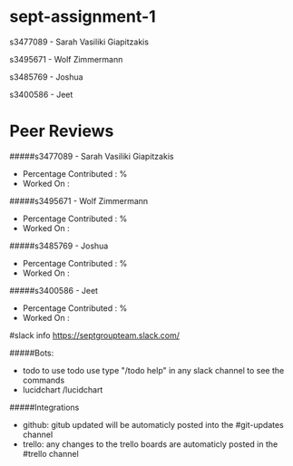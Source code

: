 # sept-assignment-1


s3477089 - Sarah Vasiliki Giapitzakis

s3495671 - Wolf Zimmermann

s3485769 - Joshua

s3400586 - Jeet


# Peer Reviews
#####s3477089 - Sarah Vasiliki Giapitzakis
+ Percentage Contributed : %
+ Worked On : 

#####s3495671 - Wolf Zimmermann
+ Percentage Contributed : %
+ Worked On :
 
#####s3485769 - Joshua
+ Percentage Contributed : %
+ Worked On : 

#####s3400586 - Jeet
+ Percentage Contributed : %
+ Worked On : 


#slack info
https://septgroupteam.slack.com/

#####Bots:
+ todo to use todo use type "/todo help" in any slack channel to see the commands
+ lucidchart /lucidchart 

#####Integrations
+ github: gitub updated will be automaticly posted into the #git-updates channel
+ trello: any changes to the trello boards are automaticly posted in the #trello channel

